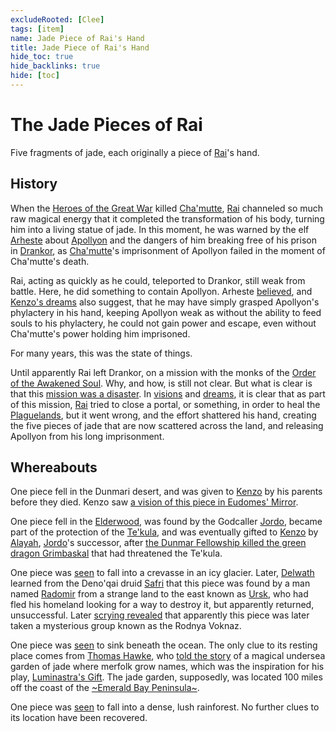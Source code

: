 ```yaml
---
excludeRooted: [Clee]
tags: [item]
name: Jade Piece of Rai's Hand
title: Jade Piece of Rai's Hand
hide_toc: true
hide_backlinks: true
hide: [toc]
---
```

# The Jade Pieces of Rai

Five fragments of jade, each originally a piece of [Rai](<../../../../people/pcs/great-war/rai.md>)'s hand.
## History

When the [Heroes of the Great War](<../../../../people/pcs/great-war/heroes-of-the-great-war.md>) killed [Cha'mutte](<../../../../people/extraplanar-powers/cha-mutte.md>), [Rai](<../../../../people/pcs/great-war/rai.md>) channeled so much raw magical energy that it completed the transformation of his body, turning him into a living statue of jade. In this moment, he was warned by the elf [Arheste](<../../../../people/elves/arheste.md>) about [Apollyon](<../../../../people/historical-figures/drankorian-emperors/apollyon.md>) and the dangers of him breaking free of his prison in [Drankor](<../../../../history/drankorian-era/drankor.md>), as [Cha'mutte](<../../../../people/extraplanar-powers/cha-mutte.md>)'s imprisonment of Apollyon failed in the moment of Cha'mutte's death. 

Rai, acting as quickly as he could, teleported to Drankor, still weak from battle. Here, he did something to contain Apollyon. Arheste [believed](<../../../../people/elves/arheste.md#arhestes-story>), and [Kenzo's dreams](<../../dreams-and-visions/first-dream-of-rai.md>) also suggest, that he may have simply grasped Apollyon's phylactery in his hand, keeping Apollyon weak as without the ability to feed souls to his phylactery, he could not gain power and escape, even without Cha'mutte's power holding him imprisoned. 

For many years, this was the state of things. 

Until apparently Rai left Drankor, on a mission with the monks of the [Order of the Awakened Soul](<../../../../groups/dunmari-mystery-cults/order-of-the-awakened-soul.md>). Why, and how, is still not clear. But what is clear is that this [mission was a disaster](<../../../../events/1700s/1718/awakened-soul-disaster.md>). In [visions](<../../mirror-visions/kenzo-s-jade-vision.md>) and [dreams](<../../dreams-and-visions/second-dream-of-rai.md>), it is clear that as part of this mission, [Rai](<../../../../people/pcs/great-war/rai.md>) tried to close a portal, or something, in order to heal the [Plaguelands](<../../../../gazetteer/istaros-watershed/plaguelands.md>), but it went wrong, and the effort shattered his hand, creating the five pieces of jade that are now scattered across the land, and releasing Apollyon from his long imprisonment. 
## Whereabouts

One piece fell in the Dunmari desert, and was given to [Kenzo](<../../../../people/pcs/dunmar-fellowship/kenzo.md>) by his parents before they died. Kenzo saw [a vision of this piece in Eudomes' Mirror](<../../mirror-visions/kenzo-s-jade-vision.md>).

One piece fell in the [Elderwood](<../../../../gazetteer/chasa-nahadi-watershed/elderwood.md>), was found by the Godcaller [Jordo](<../../../../people/deno-qai/jordo.md>), became part of the protection of the [Te'kula](<../../../../groups/deno-qai/te-kula.md>), and was eventually gifted to [Kenzo](<../../../../people/pcs/dunmar-fellowship/kenzo.md>) by [Alayah](<../../../../people/deno-qai/alayah.md>), [Jordo](<../../../../people/deno-qai/jordo.md>)'s successor, after [the Dunmar Fellowship killed the green dragon Grimbaskal](<../../session-notes/session-50-dufr.md>) that had threatened the Te'kula. 

One piece was [seen](<../../dreams-and-visions/second-dream-of-rai.md>) to fall into a crevasse in an icy glacier. Later, [Delwath](<../../../../people/pcs/dunmar-fellowship/delwath.md>) learned from the Deno'qai druid [Safri](<../../../../people/deno-qai/safri.md>) that this piece was found by a man named [Radomir](<../../../../people/other-humans/radomir.md>) from a strange land to the east known as [Ursk](<../../../../gazetteer/northern-green-sea/ursk.md>), who had fled his homeland looking for a way to destroy it, but apparently returned, unsuccessful. Later [scrying revealed](<../../scrying-and-spying/scrying-delwath-nov-15.md#radomir>) that apparently this piece was later taken a mysterious group known as the Rodnya Voknaz. 

One piece was [seen](<../../dreams-and-visions/second-dream-of-rai.md>) to sink beneath the ocean. The only clue to its resting place comes from [Thomas Hawke](<../../../../people/tollenders/thomas-hawke.md>), who [told the story](<../../session-notes/session-76-dufr.md>) of a magical undersea garden of jade where merfolk grow names, which was the inspiration for his play, [Luminastra's Gift](<../../../../things/books/luminastra-s-gift.md>). The jade garden, supposedly, was located 100 miles off the coast of the [~Emerald Bay Peninsula~](<../../../../gazetteer/west-coast/emerald-bay-peninsula.md>). 

One piece was [seen](<../../dreams-and-visions/second-dream-of-rai.md>) to fall into a dense, lush rainforest. No further clues to its location have been recovered. 

